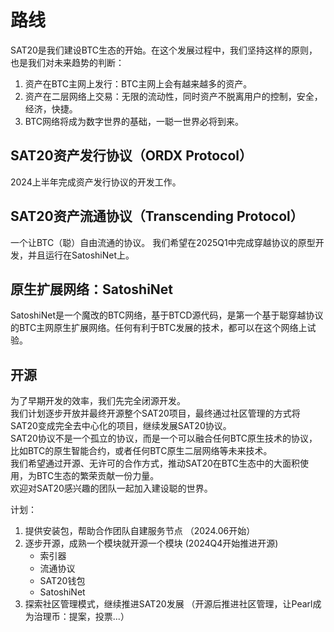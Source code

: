 路线
============


SAT20是我们建设BTC生态的开始。在这个发展过程中，我们坚持这样的原则，也是我们对未来趋势的判断：   
1. 资产在BTC主网上发行：BTC主网上会有越来越多的资产。
2. 资产在二层网络上交易：无限的流动性，同时资产不脱离用户的控制，安全，经济，快捷。
3. BTC网络将成为数字世界的基础，一聪一世界必将到来。


SAT20资产发行协议（ORDX Protocol）
----
2024上半年完成资产发行协议的开发工作。  


SAT20资产流通协议（Transcending Protocol）
----
一个让BTC（聪）自由流通的协议。
我们希望在2025Q1中完成穿越协议的原型开发，并且运行在SatoshiNet上。


原生扩展网络：SatoshiNet
----
SatoshiNet是一个魔改的BTC网络，基于BTCD源代码，是第一个基于聪穿越协议的BTC主网原生扩展网络。任何有利于BTC发展的技术，都可以在这个网络上试验。



开源
----
为了早期开发的效率，我们先完全闭源开发。  
我们计划逐步开放并最终开源整个SAT20项目，最终通过社区管理的方式将SAT20变成完全去中心化的项目，继续发展SAT20协议。  
SAT20协议不是一个孤立的协议，而是一个可以融合任何BTC原生技术的协议，比如BTC的原生智能合约，或者任何BTC原生二层网络等未来技术。  
我们希望通过开源、无许可的合作方式，推动SAT20在BTC生态中的大面积使用，为BTC生态的繁荣贡献一份力量。  
欢迎对SAT20感兴趣的团队一起加入建设聪的世界。

计划：  
1. 提供安装包，帮助合作团队自建服务节点 （2024.06开始）
2. 逐步开源，成熟一个模块就开源一个模块 (2024Q4开始推进开源)
    * 索引器
    * 流通协议
    * SAT20钱包
    * SatoshiNet
3. 探索社区管理模式，继续推进SAT20发展 （开源后推进社区管理，让Pearl成为治理币：提案，投票...）

